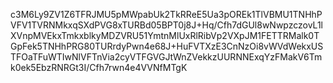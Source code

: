 c3M6Ly9ZV1Z6TFRJMU5pMWpabUk2TkRReE5Ua3pOREk1TlVBMU1TNHhPVFV1TVRNMkxqSXdPVG8xTURBd05BPT0j8J+Hq/Cfh7dGUl8wNwpzczovL1lXVnpMVEkxTmkxblkyMDZVRU51YmtnMlUxRlRibVp2VXpJM1FETTRMalk0TGpFek5TNHhPRG80TURrdyPwn4e68J+HuFVTXzE3CnNzOi8vWVdWekxUSTFOaTFuWTIwNlVFTnVia2cyVTFGVGJtWnZVekkzUURNNExqYzFMakV6Tmk0ek5EbzRNRGt3I/Cfh7rwn4e4VVNfMTgK